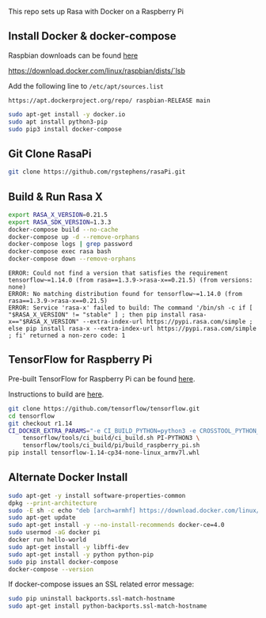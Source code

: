 This repo sets up Rasa with Docker on a Raspberry Pi

## Install Docker & docker-compose

Raspbian downloads can be found [here](https://download.docker.com/linux/raspbian/dists/)

https://download.docker.com/linux/raspbian/dists/`lsb

Add the following line to `/etc/apt/sources.list`

```
https://apt.dockerproject.org/repo/ raspbian-RELEASE main
```

```sh
sudo apt-get install -y docker.io
sudo apt install python3-pip
sudo pip3 install docker-compose
```

## Git Clone RasaPi

```sh
git clone https://github.com/rgstephens/rasaPi.git
```

## Build & Run Rasa X

```sh
export RASA_X_VERSION=0.21.5
export RASA_SDK_VERSION=1.3.3
docker-compose build --no-cache
docker-compose up -d --remove-orphans
docker-compose logs | grep password
docker-compose exec rasa bash
docker-compose down --remove-orphans
```


```
ERROR: Could not find a version that satisfies the requirement tensorflow~=1.14.0 (from rasa==1.3.9->rasa-x==0.21.5) (from versions: none)
ERROR: No matching distribution found for tensorflow~=1.14.0 (from rasa==1.3.9->rasa-x==0.21.5)
ERROR: Service 'rasa-x' failed to build: The command '/bin/sh -c if [ "$RASA_X_VERSION" != "stable" ] ; then pip install rasa-x=="$RASA_X_VERSION" --extra-index-url https://pypi.rasa.com/simple ; else pip install rasa-x --extra-index-url https://pypi.rasa.com/simple ; fi' returned a non-zero code: 1
```

## TensorFlow for Raspberry Pi

Pre-built TensorFlow for Raspberry Pi can be found [here](tensorflow-1.14.0-cp35-none-linux_armv7l.whl).

Instructions to build are [here](https://www.tensorflow.org/install/source_rpi).

```sh
git clone https://github.com/tensorflow/tensorflow.git
cd tensorflow
git checkout r1.14
CI_DOCKER_EXTRA_PARAMS="-e CI_BUILD_PYTHON=python3 -e CROSSTOOL_PYTHON_INCLUDE_PATH=/usr/include/python3.4" \
    tensorflow/tools/ci_build/ci_build.sh PI-PYTHON3 \
    tensorflow/tools/ci_build/pi/build_raspberry_pi.sh
pip install tensorflow-1.14-cp34-none-linux_armv7l.whl
```

## Alternate Docker Install

```sh
sudo apt-get -y install software-properties-common
dpkg --print-architecture
sudo -E sh -c echo "deb [arch=armhf] https://download.docker.com/linux/raspbian $(lsb_release -cs) stable" > /etc/apt/sources.list.d/docker.list
sudo apt-get update
sudo apt-get install -y --no-install-recommends docker-ce=4.0
sudo usermod -aG docker pi
docker run hello-world
sudo apt-get install -y libffi-dev
sudo apt-get install -y python python-pip
sudo pip install docker-compose
docker-compose --version
```

If docker-compose issues an SSL related error message:

```sh
sudo pip uninstall backports.ssl-match-hostname
sudo apt-get install python-backports.ssl-match-hostname
```
